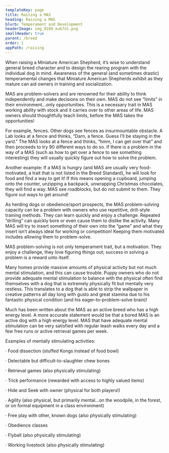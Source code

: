 ```yaml
---
templateKey: page
title: Raising a MAS
heading: Raising a MAS
blurb: Temperament and Development
headerImage: img_9189_eub7ol.png
smallHeader: true
parent: /breed
order: 1
appPath: /raising
---
```


When raising a Miniature American Shepherd, it’s wise to understand general breed character and to design the rearing program with the individual dog in mind. Awareness of the general (and sometimes drastic) temperamental changes that Miniature American Shepherds exhibit as they mature can aid owners in training and socialization.

MAS are problem-solvers and are renowned for their ability to think independently and make decisions on their own. MAS do not see “limits” in their environment…only opportunities. This is a necessary trait in MAS working ability with stock and it carries over to other areas of life. MAS owners should thoughtfully teach limits, before the MAS takes the opportunities!

For example, fences. Other dogs see fences as insurmountable obstacle. A Lab looks at a fence and thinks, “Darn, a fence. Guess I’ll be staying in the yard.” The MAS looks at a fence and thinks, “hmm, I can get over that” and then proceeds to try 90 different ways to do so. If there is a problem in the way of a MAS (such as how to get over a fence to see something interesting) they will usually quickly figure out how to solve the problem.

Another example: If a MAS is hungry (and MAS are usually very food-motivated, a trait that is not listed in the Breed Standard), he will look for food and find a way to get it! If this means opening a cupboard, jumping onto the counter, unzipping a backpack, unwrapping Christmas chocolates, they will find a way. MAS see roadblocks, but do not submit to them. They figure out ways to get around!

As herding dogs or obedience/sport prospects, the MAS problem-solving capacity can be a problem with owners who use repetitive, drill-style training methods. They can learn quickly and enjoy a challenge. Repeated “drilling” can quickly bore or even cause them to dislike the activity. Many MAS will try to insert something of their own into the “game” and what they insert isn’t always ideal for working or competition! Keeping them motivated includes allowing them to problem-solve.

MAS problem-solving is not only temperament trait, but a motivation. They enjoy a challenge, they love figuring things out; success in solving a problem is a reward unto itself.

Many homes provide massive amounts of physical activity but not much mental stimulation, and this can cause trouble. Puppy owners who do not provide adequate mental stimulation to balance with the physical often find themselves with a dog that is extremely physically fit but mentally very restless. This translates to a dog that is able to strip the wallpaper in creative patterns all day long with gusto and great stamina due to his fantastic physical condition (and his eager-to-problem-solve brain)!

Much has been written about the MAS as an active breed who has a high energy level. A more accurate statement would be that a bored MAS is an active dog with a high energy level. MAS that have adequate mental stimulation can be very satisfied with regular leash walks every day and a few free runs or active retrieval games per week.

Examples of mentally stimulating activities:

· Food dissection (stuffed Kongs instead of food bowl)

· Delectable but difficult-to-slaughter chew bones

· Retrieval games (also physically stimulating)

· Trick performance (rewarded with access to highly valued items)

· Hide and Seek with owner (physical for both players!)

· Agility (also physical, but primarily mental…on the woodpile, in the forest, or on formal equipment in a class environment)

· Free play with other, known dogs (also physically stimulating)

· Obedience classes

· Flyball (also physically stimulating)

· Working livestock (also physically stimulating)
